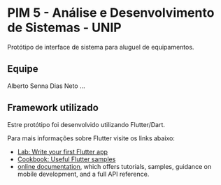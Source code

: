# PIM 5 - Análise e Desenvolvimento de Sistemas - UNIP

Protótipo de interface de sistema para aluguel de equipamentos.

## Equipe
Alberto Senna Dias Neto
...
## Framework utilizado

Estre protótipo foi desenvolvido utilizando Flutter/Dart.

Para mais informações sobre Flutter visite os links abaixo:

- [Lab: Write your first Flutter app](https://flutter.dev/docs/get-started/codelab)
- [Cookbook: Useful Flutter samples](https://flutter.dev/docs/cookbook)
- [online documentation](https://flutter.dev/docs), which offers tutorials,
samples, guidance on mobile development, and a full API reference.
